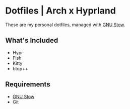 # Dotfiles | Arch x Hyprland 

These are my personal dotfiles, managed with [GNU Stow](https://www.gnu.org/software/stow/).

## What's Included

- Hypr 
- Fish 
- Kitty
- btop++

## Requirements

- [GNU Stow](https://www.gnu.org/software/stow/)
- Git
